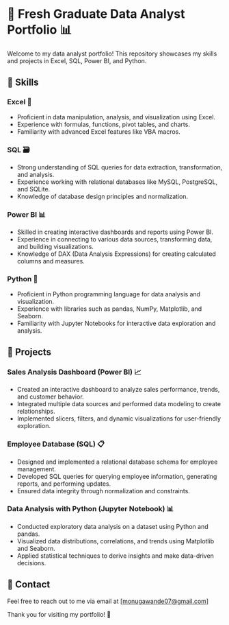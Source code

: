 # 🚀 Fresh Graduate Data Analyst Portfolio 📊

Welcome to my data analyst portfolio! This repository showcases my skills and projects in Excel, SQL, Power BI, and Python.

## 🌟 Skills

### Excel 💼
- Proficient in data manipulation, analysis, and visualization using Excel.
- Experience with formulas, functions, pivot tables, and charts.
- Familiarity with advanced Excel features like VBA macros.

### SQL 🗃️
- Strong understanding of SQL queries for data extraction, transformation, and analysis.
- Experience working with relational databases like MySQL, PostgreSQL, and SQLite.
- Knowledge of database design principles and normalization.

### Power BI 📊
- Skilled in creating interactive dashboards and reports using Power BI.
- Experience in connecting to various data sources, transforming data, and building visualizations.
- Knowledge of DAX (Data Analysis Expressions) for creating calculated columns and measures.

### Python 🐍
- Proficient in Python programming language for data analysis and visualization.
- Experience with libraries such as pandas, NumPy, Matplotlib, and Seaborn.
- Familiarity with Jupyter Notebooks for interactive data exploration and analysis.

## 📂 Projects

### Sales Analysis Dashboard (Power BI) 📈
- Created an interactive dashboard to analyze sales performance, trends, and customer behavior.
- Integrated multiple data sources and performed data modeling to create relationships.
- Implemented slicers, filters, and dynamic visualizations for user-friendly exploration.

### Employee Database (SQL) 📋
- Designed and implemented a relational database schema for employee management.
- Developed SQL queries for querying employee information, generating reports, and performing updates.
- Ensured data integrity through normalization and constraints.

### Data Analysis with Python (Jupyter Notebook) 📊
- Conducted exploratory data analysis on a dataset using Python and pandas.
- Visualized data distributions, correlations, and trends using Matplotlib and Seaborn.
- Applied statistical techniques to derive insights and make data-driven decisions.

## 📧 Contact

Feel free to reach out to me via email at [monugawande07@gmail.com] 

Thank you for visiting my portfolio! 🙏

